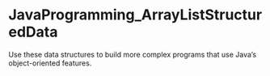 # JavaProgramming_ArrayListStructuredData
Use these data structures to build more complex programs that use Java’s object-oriented features.
